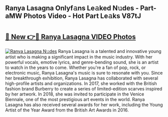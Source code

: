 ## Ranya Lasagna Onlyf𝚊ns Le𝚊ked N𝚞des - Part-aMW Photos Video - Hot Part Le𝚊ks V87tJ

# <h2><a href="http://ab83164.deff.icu/?id=Ranya+Lasagna">🔗 New 👉🔴 Ranya Lasagna VIDEO Photos</a></h2>

[![Ranya Lasagna N𝚞des](https://i.imgur.com/rIISA9y.gif)](http://ab83164.deff.icu/?id=Ranya+Lasagna)
Ranya Lasagna is a talented and innovative young artist who is making a significant impact in the music industry. With her powerful vocals, emotive lyrics, and genre-bending sound, she is an artist to watch in the years to come. Whether you're a fan of pop, rock, or electronic music, Ranya Lasagna's music is sure to resonate with you. Since her breakthrough exhibition, Ranya Lasagna has collaborated with several high-profile artists and organizations. In 2017, she worked with the British fashion brand Burberry to create a series of limited-edition scarves inspired by her artwork. In 2018, she was invited to participate in the Venice Biennale, one of the most prestigious art events in the world. Ranya Lasagna has also received several awards for her work, including the Young Artist of the Year Award from the British Art Awards in 2016.
